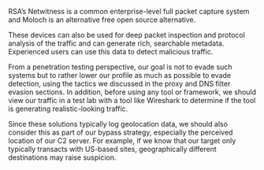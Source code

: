 RSA’s Netwitness is a common enterprise-level full packet capture system and Moloch is an alternative free open source alternative.

These devices can also be used for deep packet inspection and protocol analysis of the traffic and can generate rich, searchable metadata. Experienced users can use this data to detect
malicious traffic.

From a penetration testing perspective, our goal is not to evade such systems but to rather lower our profile as much as possible to evade detection, using the tactics we discussed in the proxy and DNS filter evasion sections. In addition, before using any tool or framework, we should view our traffic in a test lab with a tool like Wireshark to determine if the tool is generating realistic-looking traffic.

Since these solutions typically log geolocation data, we should also consider this as part of our bypass strategy, especially the perceived location of our C2 server. For example, if we know that our target only typically transacts with US-based sites, geographically different destinations may raise suspicion.